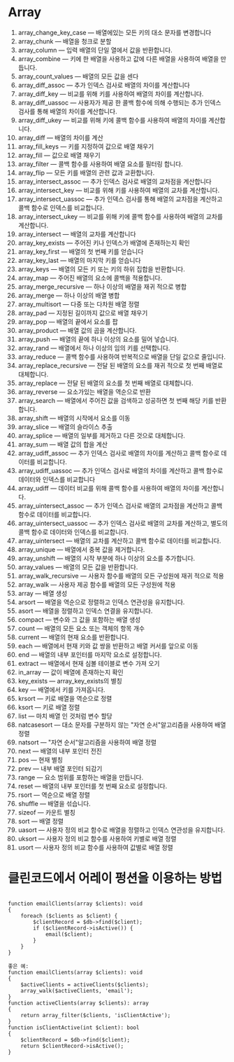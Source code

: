 # Array

1. array_change_key_case — 배열에있는 모든 키의 대소 문자를 변경합니다
1. array_chunk — 배열을 청크로 분할
1. array_column — 입력 배열의 단일 열에서 값을 반환합니다.
1. array_combine — 키에 한 배열을 사용하고 값에 다른 배열을 사용하여 배열을 만듭니다.
1. array_count_values — 배열의 모든 값을 센다
1. array_diff_assoc — 추가 인덱스 검사로 배열의 차이를 계산합니다
1. array_diff_key — 비교를 위해 키를 사용하여 배열의 차이를 계산합니다.
1. array_diff_uassoc — 사용자가 제공 한 콜백 함수에 의해 수행되는 추가 인덱스 검사를 통해 배열의 차이를 계산합니다.
1. array_diff_ukey — 비교를 위해 키에 콜백 함수를 사용하여 배열의 차이를 계산합니다.
1. array_diff — 배열의 차이를 계산
1. array_fill_keys — 키를 지정하여 값으로 배열 채우기
1. array_fill — 값으로 배열 채우기
1. array_filter — 콜백 함수를 사용하여 배열 요소를 필터링 합니다.
1. array_flip — 모든 키를 배열의 관련 값과 교환합니다.
1. array_intersect_assoc — 추가 인덱스 검사로 배열의 교차점을 계산합니다
1. array_intersect_key — 비교를 위해 키를 사용하여 배열의 교차를 계산합니다.
1. array_intersect_uassoc — 추가 인덱스 검사를 통해 배열의 교차점을 계산하고 콜백 함수로 인덱스를 비교합니다.
1. array_intersect_ukey — 비교를 위해 키에 콜백 함수를 사용하여 배열의 교차를 계산합니다.
1. array_intersect — 배열의 교차를 계산합니다
1. array_key_exists — 주어진 키나 인덱스가 배열에 존재하는지 확인
1. array_key_first — 배열의 첫 번째 키를 얻습니다
1. array_key_last — 배열의 마지막 키를 얻습니다
1. array_keys — 배열의 모든 키 또는 키의 하위 집합을 반환합니다.
1. array_map — 주어진 배열의 요소에 콜백을 적용합니다.
1. array_merge_recursive — 하나 이상의 배열을 재귀 적으로 병합
1. array_merge — 하나 이상의 배열 병합
1. array_multisort — 다중 또는 다차원 배열 정렬
1. array_pad — 지정된 길이까지 값으로 배열 채우기
1. array_pop — 배열의 끝에서 요소를 팝
1. array_product — 배열 값의 곱을 계산합니다.
1. array_push — 배열의 끝에 하나 이상의 요소를 밀어 넣습니다.
1. array_rand — 배열에서 하나 이상의 임의 키를 선택합니다.
1. array_reduce — 콜백 함수를 사용하여 반복적으로 배열을 단일 값으로 줄입니다.
1. array_replace_recursive — 전달 된 배열의 요소를 재귀 적으로 첫 번째 배열로 대체합니다.
1. array_replace — 전달 된 배열의 요소를 첫 번째 배열로 대체합니다.
1. array_reverse — 요소가있는 배열을 역순으로 반환
1. array_search — 배열에서 주어진 값을 검색하고 성공하면 첫 번째 해당 키를 반환합니다.
1. array_shift — 배열의 시작에서 요소를 이동
1. array_slice — 배열의 슬라이스 추출
1. array_splice — 배열의 일부를 제거하고 다른 것으로 대체합니다.
1. array_sum — 배열 값의 합을 계산
1. array_udiff_assoc — 추가 인덱스 검사로 배열의 차이를 계산하고 콜백 함수로 데이터를 비교합니다.
1. array_udiff_uassoc — 추가 인덱스 검사로 배열의 차이를 계산하고 콜백 함수로 데이터와 인덱스를 비교합니다
1. array_udiff — 데이터 비교를 위해 콜백 함수를 사용하여 배열의 차이를 계산합니다.
1. array_uintersect_assoc — 추가 인덱스 검사로 배열의 교차점을 계산하고 콜백 함수로 데이터를 비교합니다.
1. array_uintersect_uassoc — 추가 인덱스 검사로 배열의 교차를 계산하고, 별도의 콜백 함수로 데이터와 인덱스를 비교합니다.
1. array_uintersect — 배열의 교차를 계산하고 콜백 함수로 데이터를 비교합니다.
1. array_unique — 배열에서 중복 값을 제거합니다.
1. array_unshift — 배열의 시작 부분에 하나 이상의 요소를 추가합니다.
1. array_values — 배열의 모든 값을 반환합니다.
1. array_walk_recursive — 사용자 함수를 배열의 모든 구성원에 재귀 적으로 적용
1. array_walk — 사용자 제공 함수를 배열의 모든 구성원에 적용
1. array — 배열 생성
1. arsort — 배열을 역순으로 정렬하고 인덱스 연관성을 유지합니다.
1. asort — 배열을 정렬하고 인덱스 연결을 유지합니다.
1. compact — 변수와 그 값을 포함하는 배열 생성
1. count — 배열의 모든 요소 또는 객체의 항목 개수
1. current — 배열의 현재 요소를 반환합니다.
1. each — 배열에서 현재 키와 값 쌍을 반환하고 배열 커서를 앞으로 이동
1. end — 배열의 내부 포인터를 마지막 요소로 설정합니다.
1. extract — 배열에서 현재 심볼 테이블로 변수 가져 오기
1. in_array — 값이 배열에 존재하는지 확인
1. key_exists — array_key_exists의 별칭
1. key — 배열에서 키를 가져옵니다.
1. krsort — 키로 배열을 역순으로 정렬
1. ksort — 키로 배열 정렬
1. list — 마치 배열 인 것처럼 변수 할당
1. natcasesort — 대소 문자를 구분하지 않는 "자연 순서"알고리즘을 사용하여 배열 정렬
1. natsort — "자연 순서"알고리즘을 사용하여 배열 정렬
1. next — 배열의 내부 포인터 전진
1. pos — 현재 별칭
1. prev — 내부 배열 포인터 되감기
1. range — 요소 범위를 포함하는 배열을 만듭니다.
1. reset — 배열의 내부 포인터를 첫 번째 요소로 설정합니다.
1. rsort — 역순으로 배열 정렬
1. shuffle — 배열을 섞습니다.
1. sizeof — 카운트 별칭
1. sort — 배열 정렬
1. uasort — 사용자 정의 비교 함수로 배열을 정렬하고 인덱스 연관성을 유지합니다.
1. uksort — 사용자 정의 비교 함수를 사용하여 키별로 배열 정렬
1. usort — 사용자 정의 비교 함수를 사용하여 값별로 배열 정렬

# 클린코드에서 어레이 펑션을 이용하는 방법

```

function emailClients(array $clients): void
{
    foreach ($clients as $client) {
        $clientRecord = $db->find($client);
        if ($clientRecord->isActive()) {
            email($client);
        }
    }
}

좋은 예:
function emailClients(array $clients): void
{
    $activeClients = activeClients($clients);
    array_walk($activeClients, 'email');
}
function activeClients(array $clients): array
{
    return array_filter($clients, 'isClientActive');
}
function isClientActive(int $client): bool
{
    $clientRecord = $db->find($client);
    return $clientRecord->isActive();
}

```